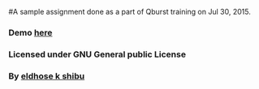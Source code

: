 #A sample assignment done as a part of Qburst training on Jul 30, 2015.

### Demo [here](https://github.com/ELDHOSE104/assignAug14)
### Licensed under GNU General public License
### By [eldhose k shibu](http://eldhose.me/)
